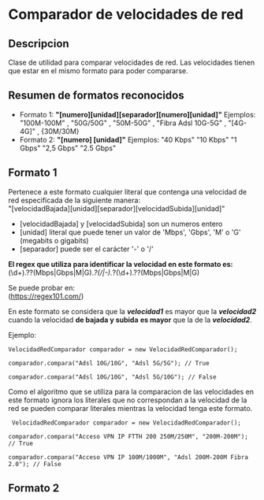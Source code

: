 # Comparador de velocidades de red

## Descripcion

Clase de utilidad para comparar velocidades de red. Las velocidades tienen que estar en el mismo formato para poder compararse.

## Resumen de formatos reconocidos

- Formato 1: **"[numero][unidad][separador][numero][unidad]"** Ejemplos:  "100M-100M"  , "50G/50G"  ,  "50M-50G" ,  "Fibra Adsl 10G-5G" , "[4G-4G]" , {30M/30M}
- Formato 2: **"[numero] [unidad]"** Ejemplos:  "40 Kbps"  "10 Kbps"  "1 Gbps"  "2,5 Gbps"   "2.5 Gbps"

 ##  Formato 1
 
 Pertenece a este formato cualquier literal que contenga una velocidad de red especificada de la siguiente manera: <br> 
 "[velocidadBajada][unidad][separador][velocidadSubida][unidad]"
 
 - [velocidadBajada] y  [velocidadSubida] son un numeros entero 
 - [unidad] literal que puede tener un valor de 'Mbps', 'Gbps', 'M' o 'G' (megabits o gigabits)
 - [separador] puede ser el carácter '-' o '/'

**El regex que utiliza para identificar la velocidad en este formato es:** <br>
(\d+).??(Mbps|Gbps|M|G).*?(\/|\-).*?(\d+).??(Mbps|Gbps|M|G)

Se puede probar en: <br>
(https://regex101.com/)

 En este formato se considera que la ***velocidad1*** es mayor que la ***velocidad2*** cuando la velocidad **de bajada y subida** **es mayor** que la de la ***velocidad2***.

Ejemplo:

    VelocidadRedComparador comparador = new VelocidadRedComparador();
    
    comparador.compara("Adsl 10G/10G", "Adsl 5G/5G"); // True
    
    comparador.compara("Adsl 10G/10G", "Adsl 5G/10G"); // False
    
 Como el algoritmo que se utiliza para la comparacion de las velocidades en este formato ignora los literales que no correspondan a la velocidad de la red se pueden comparar literales mientras la velocidad tenga este formato.
 
     VelocidadRedComparador comparador = new VelocidadRedComparador();
    
    comparador.compara("Acceso VPN IP FTTH 200 250M/250M", "200M-200M"); // True
    
    comparador.compara("Acceso VPN IP 100M/1000M", "Adsl 200M-200M Fibra 2.0"); // False
 
 
 ##  Formato 2
